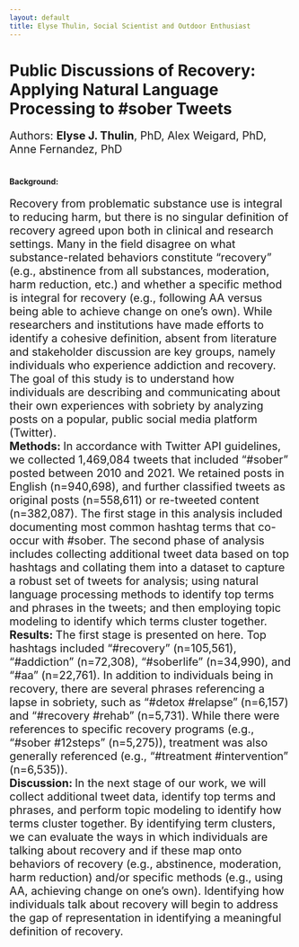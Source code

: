 ```yaml
---
layout: default
title: Elyse Thulin, Social Scientist and Outdoor Enthusiast
---
```


<div class="blurb">      
	<h1> Public Discussions of Recovery: Applying Natural Language Processing to #sober Tweets </h1>
	<p style="font-size: 140%;">Authors: <b> Elyse J. Thulin</b>, PhD, Alex Weigard, PhD, Anne Fernandez, PhD </p>


<br> <b> Background: </b>
<p style="font-size: 140%;"> Recovery from problematic substance use is integral to reducing harm, but there is no singular definition of recovery agreed upon both in clinical and research settings. Many in the field disagree on what substance-related behaviors constitute “recovery” (e.g., abstinence from all substances, moderation, harm reduction, etc.) and whether a specific method is integral for recovery (e.g., following AA versus being able to achieve change on one’s own). While researchers and institutions have made efforts to identify a cohesive definition, absent from literature and stakeholder discussion are key groups, namely individuals who experience addiction and recovery. The goal of this study is to understand how individuals are describing and communicating about their own experiences with  sobriety by analyzing posts on a popular, public social media platform (Twitter).
<br> <b> Methods: </b> In accordance with Twitter API guidelines, we collected 1,469,084 tweets that included “#sober” posted between 2010 and 2021. We retained posts in English (n=940,698), and further classified tweets as original posts (n=558,611) or re-tweeted content (n=382,087). The first stage in this analysis included documenting most common hashtag terms that co-occur with #sober. The second phase of analysis includes collecting additional tweet data based on top hashtags and collating them into a dataset to capture a robust set of tweets for analysis; using natural language processing methods to identify top terms and phrases in the tweets; and then employing topic modeling to identify which terms cluster together. 
<br> <b> Results: </b> The first stage is presented on here. Top hashtags included “#recovery” (n=105,561), “#addiction” (n=72,308), “#soberlife” (n=34,990), and “#aa” (n=22,761). In addition to individuals being in recovery, there are several phrases referencing a lapse in sobriety, such as “#detox #relapse” (n=6,157) and “#recovery #rehab” (n=5,731). While there were references to specific recovery programs (e.g., “#sober #12steps” (n=5,275)), treatment was also generally referenced (e.g., “#treatment #intervention” (n=6,535)). 
 <br> <b> Discussion: </b> In the next stage of our work, we will collect additional tweet data, identify top terms and phrases, and perform topic modeling to identify how terms cluster together. By identifying term clusters, we can evaluate the ways in which individuals are talking about recovery and if these map onto behaviors of recovery (e.g., abstinence, moderation, harm reduction) and/or specific methods (e.g., using AA, achieving change on one’s own). Identifying how individuals talk about recovery will begin to address the gap of representation in identifying a meaningful definition of recovery.</p>

